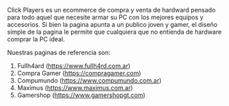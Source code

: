 Click Players es un ecommerce de compra y venta de hardward pensado para todo aquel que necesite armar su PC con los mejores equipos y accesorios. Si bien la pagina apunta a un publico joven y gamer, el diseño simple de la pagina le permite que cualquiera que no entienda de hardware comprar la PC ideal.

Nuestras paginas de referencia son:

1) Fullh4ard (https://www.fullh4rd.com.ar)
2) Compra Gamer (https://compragamer.com)
3) Compumundo (https://www.compumundo.com.ar)
4) Maximus (https://www.maximus.com.ar)
5) Gamershop (https://www.gamershopgt.com)
